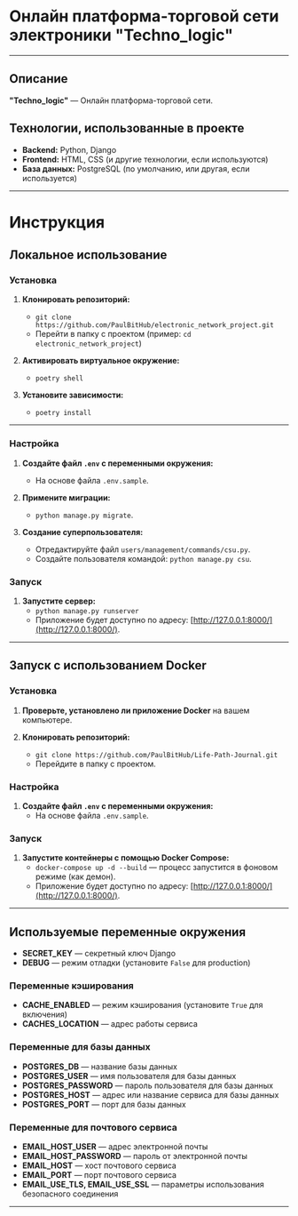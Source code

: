 # Онлайн платформа-торговой сети электроники "Techno_logic"
---

## Описание
**"Techno_logic"** — Онлайн платформа-торговой сети.

## Технологии, использованные в проекте
- **Backend:** Python, Django
- **Frontend:** HTML, CSS (и другие технологии, если используются)
- **База данных:** PostgreSQL (по умолчанию, или другая, если используется)

---

# Инструкция

## Локальное использование

### Установка
1. **Клонировать репозиторий:**
   - `git clone https://github.com/PaulBitHub/electronic_network_project.git`
   - Перейти в папку с проектом (пример: `cd electronic_network_project`)

2. **Активировать виртуальное окружение:**
   - `poetry shell`

3. **Установите зависимости:**
   - `poetry install`

---

### Настройка

1. **Создайте файл `.env` с переменными окружения:**
   - На основе файла `.env.sample`.

2. **Примените миграции:**
   - `python manage.py migrate`.

3. **Создание суперпользователя:**
   - Отредактируйте файл `users/management/commands/csu.py`.
   - Создайте пользователя командой: `python manage.py csu`.

### Запуск
1. **Запустите сервер:**
   - `python manage.py runserver`
   - Приложение будет доступно по адресу: [http://127.0.0.1:8000/](http://127.0.0.1:8000/).

---

## Запуск с использованием Docker

### Установка
1. **Проверьте, установлено ли приложение Docker** на вашем компьютере.

2. **Клонировать репозиторий:**
   - `git clone https://github.com/PaulBitHub/Life-Path-Journal.git`
   - Перейдите в папку с проектом.

### Настройка
1. **Создайте файл `.env` с переменными окружения:**
   - На основе файла `.env.sample`.

### Запуск
1. **Запустите контейнеры с помощью Docker Compose:**
   - `docker-compose up -d --build` — процесс запустится в фоновом режиме (как демон).
   - Приложение будет доступно по адресу: [http://127.0.0.1:8000/](http://127.0.0.1:8000/).

---

## Используемые переменные окружения
- **SECRET_KEY** — секретный ключ Django
- **DEBUG** — режим отладки (установите `False` для production)

### Переменные кэширования
- **CACHE_ENABLED** — режим кэширования (установите `True` для включения)
- **CACHES_LOCATION** — адрес работы сервиса

### Переменные для базы данных
- **POSTGRES_DB** — название базы данных
- **POSTGRES_USER** — имя пользователя для базы данных
- **POSTGRES_PASSWORD** — пароль пользователя для базы данных
- **POSTGRES_HOST** — адрес или название сервиса для базы данных
- **POSTGRES_PORT** — порт для базы данных

### Переменные для почтового сервиса
- **EMAIL_HOST_USER** — адрес электронной почты
- **EMAIL_HOST_PASSWORD** — пароль от электронной почты
- **EMAIL_HOST** — хост почтового сервиса
- **EMAIL_PORT** — порт почтового сервиса
- **EMAIL_USE_TLS, EMAIL_USE_SSL** — параметры использования безопасного соединения

---
